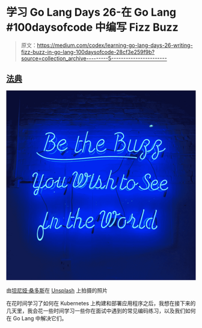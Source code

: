 # 学习 Go Lang Days 26-在 Go Lang #100daysofcode 中编写 Fizz Buzz

> 原文：<https://medium.com/codex/learning-go-lang-days-26-writing-fizz-buzz-in-go-lang-100daysofcode-28cf3e259f9b?source=collection_archive---------5----------------------->

## [法典](http://medium.com/codex)

![](img/464ffbb8ce0d042a9878e46a69d44448.png)

由[坦尼娅·桑多斯](https://unsplash.com/@tanya_santos?utm_source=unsplash&utm_medium=referral&utm_content=creditCopyText)在 [Unsplash](https://unsplash.com/s/photos/buzz?utm_source=unsplash&utm_medium=referral&utm_content=creditCopyText) 上拍摄的照片

在花时间学习了如何在 Kubernetes 上构建和部署应用程序之后，我想在接下来的几天里，我会花一些时间学习一些你在面试中遇到的常见编码练习，以及我们如何在 Go Lang 中解决它们。